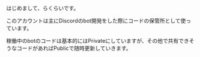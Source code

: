 はじめまして、らくらいです。

このアカウントは主にDiscordのbot開発をした際にコードの保管所として使っています。

稼働中のbotのコードは基本的にはPrivateにしていますが、その他で共有できそうなコードがあればPublicで随時更新していきます。
